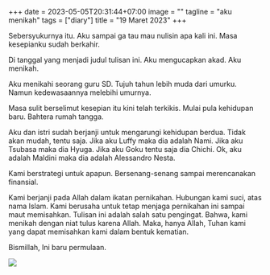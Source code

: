 +++
date = 2023-05-05T20:31:44+07:00
image = ""
tagline = "aku menikah"
tags = ["diary"]
title = "19 Maret 2023"
+++

Sebersyukurnya itu. Aku sampai ga tau mau nulisin apa kali ini. Masa kesepianku sudah berkahir.

Di tanggal yang menjadi judul tulisan ini. Aku mengucapkan akad. Aku menikah.

Aku menikahi seorang guru SD. Tujuh tahun lebih muda dari umurku. Namun kedewasaannya melebihi umurnya.

Masa sulit berselimut kesepian itu kini telah terkikis. Mulai pula kehidupan baru. Bahtera rumah tangga.

Aku dan istri sudah berjanji untuk mengarungi kehidupan berdua. Tidak akan mudah, tentu saja. Jika aku Luffy maka dia adalah Nami. Jika aku Tsubasa maka dia Hyuga. Jika aku Goku tentu saja dia Chichi. Ok, aku adalah Maldini maka dia adalah Alessandro Nesta.

Kami berstrategi untuk apapun. Bersenang-senang sampai merencanakan finansial.

Kami berjanji pada Allah dalam ikatan pernikahan. Hubungan kami suci, atas nama Islam. Kami berusaha untuk tetap menjaga pernikahan ini sampai maut memisahkan. Tulisan ini adalah salah satu pengingat. Bahwa, kami menikah dengan niat tulus karena Allah. Maka, hanya Allah, Tuhan kami yang dapat memisahkan kami dalam bentuk kematian.

Bismillah,
Ini baru permulaan.

![](https://i.ibb.co/0QKgQvW/1-54.jpg)